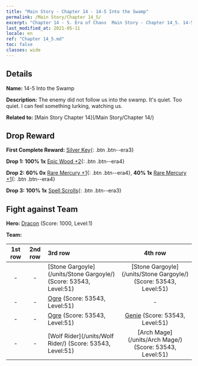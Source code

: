 ```yaml
---
title: "Main Story - Chapter 14 - 14-5 Into the Swamp"
permalink: /Main Story/Chapter 14_5/
excerpt: "Chapter 14 - 5. Era of Chaos  Main Story - Chapter 14_5. 14-5 Into the Swamp"
last_modified_at: 2021-05-11
locale: en
ref: "Chapter 14_5.md"
toc: false
classes: wide
---
```


## Details

 **Name:** 14-5 Into the Swamp

 **Description:** The enemy did not follow us into the swamp. It's quiet. Too quiet. I can feel something lurking, watching us.

 **Related to:** [Main Story Chapter 14](/Main Story/Chapter 14/)

## Drop Reward

 **First Complete Reward:** [Silver Key](/Items/con_693/){: .btn .btn--era3}

 **Drop 1:** **100% 1x** [Epic Wood +2](/Items/mat_48/){: .btn .btn--era4}

 **Drop 2:** **60% 0x** [Rare Mercury +1](/Items/mat_42/){: .btn .btn--era4}, **40% 1x** [Rare Mercury +1](/Items/mat_42/){: .btn .btn--era4}

 **Drop 3:** **100% 1x** [Spell Scrolls](/Items/con_694/){: .btn .btn--era3}


## Fight against Team
 **Hero:** [Dracon](/heroes/Dracon/) (Score: 1000, Level:1)

 **Team:**


  | 1st row | 2nd row | 3rd row | 4th row |
  |:----:|:----:|:----|:----:|
  | - | - | [Stone Gargoyle](/units/Stone Gargoyle/) (Score: 53543, Level:51)  | [Stone Gargoyle](/units/Stone Gargoyle/) (Score: 53543, Level:51)  |
  | - | - | [Ogre](/units/Ogre/) (Score: 53543, Level:51)  | - |
  | - | - | [Ogre](/units/Ogre/) (Score: 53543, Level:51)  | [Genie](/units/Genie/) (Score: 53543, Level:51)  |
  | - | - | [Wolf Rider](/units/Wolf Rider/) (Score: 53543, Level:51)  | [Arch Mage](/units/Arch Mage/) (Score: 53543, Level:51)  |


